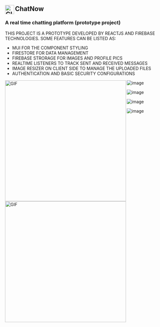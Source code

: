 ## ChatNow <img align="left" height="30px" alt="GIF" src="https://github.com/SamanKT/ChatNow/assets/49819814/30e3f559-53fd-42c1-b524-62097d072028" /> 

### A real time chatting platform (prototype project)

THIS PROJECT IS A PROTOTYPE DEVELOPED BY REACTJS AND FIREBASE TECHNOLOGIES. SOME FEATURES CAN BE LISTED AS:
* MUI FOR THE COMPONENT STYLING
* FIRESTORE FOR DATA MANAGEMENT
* FIREBASE STRORAGE FOR IMAGES AND PROFILE PICS
* REALTIME LISTENERS TO TRACK SENT AND RECEIVED MESSAGES
* IMAGE RESIZER ON CLIENT SIDE TO MANAGE THE UPLOADED FILES
* AUTHENTICATION AND BASIC SECURITY CONFIGURATIONS

<img align="left" height="400px" alt="GIF" src="https://github.com/SamanKT/ChatNow/assets/49819814/d3bd5fd8-3ca3-4948-b052-a018f1056434" /> 
<img align="left" height="400px" alt="GIF" src="https://github.com/SamanKT/ChatNow/assets/49819814/a83559f4-2fe4-4486-84aa-91ea682eb66a" /> 

![image](https://github.com/SamanKT/ChatNow/assets/49819814/df474c43-6c8b-42b1-8002-b803c67fd7cc)

![image](https://github.com/SamanKT/ChatNow/assets/49819814/3c1d58be-107e-4621-9e8c-acaa5c076400)

![image](https://github.com/SamanKT/ChatNow/assets/49819814/e50ab41b-7b80-44d3-978b-c87009371ae1)

![image](https://github.com/SamanKT/ChatNow/assets/49819814/04a9eef5-5cdc-4506-962e-28f3a894bd80)
